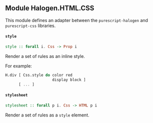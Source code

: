 ## Module Halogen.HTML.CSS

This module defines an adapter between the `purescript-halogen` and
`purescript-css` libraries.

#### `style`

``` purescript
style :: forall i. Css -> Prop i
```

Render a set of rules as an inline style.

For example:

```purescript
H.div [ Css.style do color red
                     display block ]
      [ ... ]
```

#### `stylesheet`

``` purescript
stylesheet :: forall p i. Css -> HTML p i
```

Render a set of rules as a `style` element.


